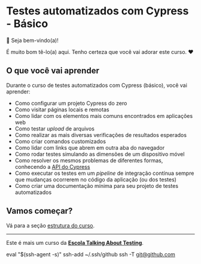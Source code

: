 # Testes automatizados com Cypress - Básico

👋 Seja bem-vindo(a)!

É muito bom tê-lo(a) aqui. Tenho certeza que você vai adorar este curso. ❤️

## O que você vai aprender

Durante o curso de testes automatizados com Cypress (básico), você vai aprender:

- Como configurar um projeto Cypress do zero
- Como visitar páginas locais e remotas
- Como lidar com os elementos mais comuns encontrados em aplicações web
- Como testar _upload_ de arquivos
- Como realizar as mais diversas verificações de resultados esperados
- Como criar comandos customizados
- Como lidar com links que abrem em outra aba do navegador
- Como rodar testes simulando as dimensões de um dispositivo móvel
- Como resolver os mesmos problemas de diferentes formas, conhecendo a [API do Cypress](https://docs.cypress.io/api/table-of-contents)
- Como executar os testes em um _pipeline_ de integração contínua sempre que mudanças ocorrerem no código da aplicação (ou dos testes)
- Como criar uma documentação mínima para seu projeto de testes automatizados

## Vamos começar?

Vá para a seção [estrutura do curso](./lessons/_course-structure_.md).

___

Este é mais um curso da [**Escola Talking About Testing**](https://udemy.com/user/walmyr).



eval "$(ssh-agent -s)"
ssh-add ~/.ssh/github
ssh -T git@github.com
